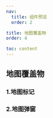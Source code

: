```yaml
---
nav:
  title: 组件预览
  order: 2

title: 地图覆盖物
order: 4

toc: content
---
```


## 地图覆盖物

### 1.地图标记

<Card link="/components/marker#1基本使用" imgUrl="/react-mapboxgl-zt/previewImgs/marker1.png" title="基本使用"></Card>

<Card link="/components/marker#2设置样式" imgUrl="/react-mapboxgl-zt/previewImgs/marker2.png" title="设置样式"></Card>

<Card link="/components/marker#3自定义内容" imgUrl="/react-mapboxgl-zt/previewImgs/marker3.png" title="自定义内容"></Card>

<Card link="/components/marker#4拖拽与事件" imgUrl="/react-mapboxgl-zt/previewImgs/marker4.png" title="拖拽与事件"></Card>

<Card link="/components/marker#5获取-marker-实例" imgUrl="/react-mapboxgl-zt/previewImgs/marker5.png" title="获取 Marker 实例"></Card>

### 2.地图弹窗

<Card link="/components/popup#1基本使用" imgUrl="/react-mapboxgl-zt/previewImgs/popup1.png" title="基本使用"></Card>

<Card link="/components/popup#2设置样式" imgUrl="/react-mapboxgl-zt/previewImgs/popup2.png" title="设置样式"></Card>

<Card link="/components/popup#3弹窗事件" imgUrl="/react-mapboxgl-zt/previewImgs/popup3.png" title="弹窗事件"></Card>

<Card link="/components/popup#4获取-popup-实例" imgUrl="/react-mapboxgl-zt/previewImgs/popup4.png" title="获取 Popup 实例"></Card>
